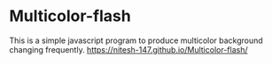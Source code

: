 # Multicolor-flash
This is a simple javascript program to produce multicolor background changing frequently.
https://nitesh-147.github.io/Multicolor-flash/
